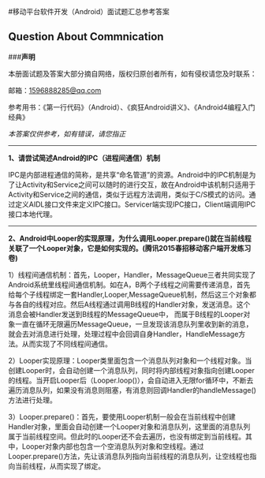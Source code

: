 #移动平台软件开发（Android）面试题汇总参考答案

## Question About Commnication

###**声明**

本册面试题及答案大部分摘自网络，版权归原创者所有，如有侵权请您及时联系：

邮箱：1596888285@qq.com

参考用书：《第一行代码》（Android）、《疯狂Android讲义》、《Android4编程入门经典》

*本答案仅供参考，如有错误，请您指正*


---
**1、请尝试简述Android的IPC（进程间通信）机制**

IPC是内部进程通信的简称，是共享“命名管道”的资源。Android中的IPC机制是为了让Activity和Service之间可以随时的进行交互，故在Android中该机制只适用于Activity和Service之间的通信，类似于远程方法调用，类似于C/S模式的访问。通过定义AIDL接口文件来定义IPC接口。Servicer端实现IPC接口，Client端调用IPC接口本地代理。

---


**2、Android中Looper的实现原理，为什么调用Looper.prepare()就在当前线程关联了一个Looper对象，它是如何实现的。(腾讯2015春招移动客户端开发练习卷)**

1）线程间通信机制：首先，Looper，Handler，MessageQueue三者共同实现了Android系统里线程间通信机制。如在A，B两个子线程之间需要传递消息，首先给每个子线程绑定一套Handler,Looper,MessageQueue机制，然后这三个对象都与各自的线程对应。然后A线程通过调用B线程的Handler对象，发送消息。这个消息会被Handler发送到B线程的MessageQueue中， 而属于B线程的Looper对象一直在循环无限遍历MessageQueue，一旦发现该消息队列里收到新的消息，就会去对消息进行处理，处理过程中会回调自身Handler，HandleMessage方法。从而实现了不同线程间通信。

2）Looper实现原理：Looper类里面包含一个消息队列对象和一个线程对象。当创建Looper时，会自动创建一个消息队列，同时将内部线程对象指向创建Looper的线程。当开启Looper后（Looper.loop()），会自动进入无限for循环中，不断去遍历消息队列，如果没有消息则阻塞，有消息则回调Handler的handleMessage()方法进行处理。

3）Looper.prepare()：首先，要使用Looper机制一般会在当前线程中创建Handler对象，里面会自动创建一个Looper对象和消息队列，这里面的消息队列属于当前线程空间。但此时的Looper还不会去遍历，也没有绑定到当前线程。其中，Looper对象内部也包含一个空消息队列对象和空线程。通过Looper.prepare()方法，先让该消息队列指向当前线程的消息队列，让空线程也指向当前线程，从而实现了绑定。

